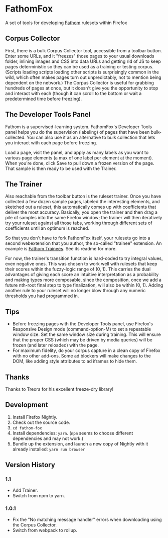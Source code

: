 # FathomFox

A set of tools for developing [Fathom](http://mozilla.github.io/fathom/) rulesets within Firefox

## Corpus Collector

First, there is a bulk Corpus Collector tool, accessible from a toolbar button. Enter some URLs, and it "freezes" those pages to your usual downloads folder, inlining images and CSS into data URLs and getting rid of JS to keep pages deterministic so they can be used as a training or testing corpus. (Scripts loading scripts loading other scripts is surprisingly common in the wild, which often makes pages turn out unpredictably, not to mention being dependent on the network.) The Corpus Collector is useful for grabbing hundreds of pages at once, but it doesn't give you the opportunity to stop and interact with each (though it can scroll to the bottom or wait a predetermined time before freezing).

## The Developer Tools Panel

Fathom is a supervised-learning system. FathomFox's Developer Tools panel helps you do the supervision (labeling) of pages that have been bulk-collected. You can also use it as an alternative to bulk collection that lets you interact with each page before freezing. 

Load a page, visit the panel, and apply as many labels as you want to various page elements (a max of one label per element at the moment). When you're done, click Save to pull down a frozen version of the page. That sample is then ready to be used with the Trainer.

## The Trainer

Also reachable from the toolbar button is the ruleset trainer. Once you have collected a few dozen sample pages, labeled the interesting elements, and sketched out a ruleset, this automatically comes up with coefficients that deliver the most accuracy. Basically, you open the trainer and then drag a pile of samples into the same Firefox window; the trainer will then iteratively try your ruleset against all those tabs, working through different sets of coefficients until an optimum is reached.

So that you don't have to fork FathomFox itself, your rulesets go into a second webextension that you author, the so-called "trainee" extension. An example is [Fathom Trainees](https://github.com/mozilla/fathom-trainees). See its readme for more.

For now, the trainer's transition function is hard-coded to try integral values, even negative ones. This was chosen to work well with rulesets that keep their scores within the fuzzy-logic range of (0, 1). This carries the dual advantages of giving each score an intuitive interpretation as a probability and making types more composable, since the composition, once we add a future nth-root final step to type finalization, will also be within (0, 1). Adding another rule to your ruleset will no longer blow through any numeric thresholds you had programmed in.

## Tips

* Before freezing pages with the Developer Tools panel, use Firefox's Responsive Design mode (command-option-M) to set a repeatable window size. Set the same window size during training. This will ensure that the proper CSS (which may be driven by media queries) will be frozen (and later reloaded) with the page.
* For maximum fidelity, do your corpus capture in a clean copy of Firefox with no other add-ons. Some ad blockers will make changes to the DOM, like adding style attributes to ad iframes to hide them.

## Thanks

Thanks to Treora for his excellent freeze-dry library!

## Development

1. Install Firefox Nightly.
2. Check out the source code.
3. `cd fathom-fox`
4. Install dependencies: `yarn`. (`npm` seems to choose different dependencies and may not work.)
5. Bundle up the extension, and launch a new copy of Nightly with it already installed: `yarn run browser`

## Version History

### 1.1

* Add Trainer.
* Switch from npm to yarn.

### 1.0.1

* Fix the "No matching message handler" errors when downloading using the Corpus Collector.
* Switch from webpack to rollup.
